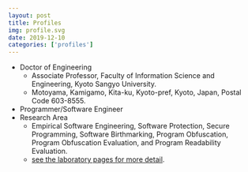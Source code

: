 ```yaml
---
layout: post
title: Profiles
img: profile.svg
date: 2019-12-10
categories: ['profiles']
---
```


* Doctor of Engineering
    * Associate Professor, Faculty of Information Science and Engineering, Kyoto Sangyo University.
    * Motoyama, Kamigamo, Kita-ku, Kyoto-pref, Kyoto, Japan, Postal Code 603-8555.
* Programmer/Software Engineer
* Research Area
    * Empirical Software Engineering, Software Protection, Secure Programming, Software Birthmarking, Program Obfuscation, Program Obfuscation Evaluation, and Program Readability Evaluation.
    * [see the laboratory pages for more detail](https://tamadalab.github.io/research).
